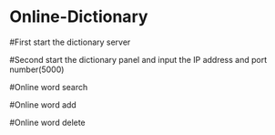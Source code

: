 # Online-Dictionary

#First start the dictionary server

#Second start the dictionary panel and input the IP address and port number(5000)

#Online word search

#Online word add

#Online word delete
